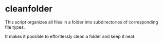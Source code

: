 # cleanfolder
This script organizes all files in a folder into subdirectories of corresponding file types.

It makes it possible to effortlessly clean a folder and keep it neat.
